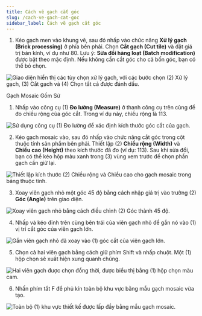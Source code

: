 ```yaml
---
title: Cách vẽ gạch cắt góc
slug: /cach-ve-gach-cat-goc
sidebar_label: Cách vẽ gạch cắt góc
---
```


1. Kéo gạch men vào khung vẽ, sau đó nhấp vào chức năng **Xử lý gạch (Brick processing)** ở phía bên phải. Chọn **Cắt gạch (Cut tile)** và đặt giá trị bán kính, ví dụ như 80. Lưu ý: **Sửa đổi hàng loạt (Batch modification)** được bật theo mặc định. Nếu không cần cắt góc cho cả bốn góc, bạn có thể bỏ chọn.

![Giao diện hiển thị các tùy chọn xử lý gạch, với các bước chọn (2) Xử lý gạch, (3) Cắt gạch và (4) Chọn tất cả được đánh dấu.](https://storage.googleapis.com/jegavn_kb/image_jegavn/635.1.jpg)

Gạch Mosaic Gốm Sứ

1. Nhấp vào công cụ (1) **Đo lường (Measure)** ở thanh công cụ trên cùng để đo chiều rộng của góc cắt. Trong ví dụ này, chiều rộng là 113.

![Sử dụng công cụ (1) Đo lường để xác định kích thước góc cắt của gạch.](https://storage.googleapis.com/jegavn_kb/image_jegavn/635.2.jpg)

2. Kéo gạch mosaic vào, sau đó nhấp vào chức năng cắt góc trong cột thuộc tính sản phẩm bên phải. Thiết lập (2) **Chiều rộng (Width)** và **Chiều cao (Height)** theo kích thước đã đo (ví dụ: 113). Sau khi sửa đổi, bạn có thể kéo hộp màu xanh trong (3) vùng xem trước để chọn phần gạch cần giữ lại.

![Thiết lập kích thước (2) Chiều rộng và Chiều cao cho gạch mosaic trong bảng thuộc tính.](https://storage.googleapis.com/jegavn_kb/image_jegavn/635.3.jpg)

3. Xoay viên gạch nhỏ một góc 45 độ bằng cách nhập giá trị vào trường (2) **Góc (Angle)** trên giao diện.

![Xoay viên gạch nhỏ bằng cách điều chỉnh (2) Góc thành 45 độ.](https://storage.googleapis.com/jegavn_kb/image_jegavn/635.4.jpg)

4. Nhấp và kéo đỉnh trên cùng bên trái của viên gạch nhỏ để gắn nó vào (1) vị trí cắt góc của viên gạch lớn.

![Gắn viên gạch nhỏ đã xoay vào (1) góc cắt của viên gạch lớn.](https://storage.googleapis.com/jegavn_kb/image_jegavn/635.5.jpg)

5. Chọn cả hai viên gạch bằng cách giữ phím Shift và nhấp chuột. Một (1) hộp chọn sẽ xuất hiện xung quanh chúng.

![Hai viên gạch được chọn đồng thời, được biểu thị bằng (1) hộp chọn màu cam.](https://storage.googleapis.com/jegavn_kb/image_jegavn/635.6.jpg)

6. Nhấn phím tắt F để phủ kín toàn bộ khu vực bằng mẫu gạch mosaic vừa tạo.

![Toàn bộ (1) khu vực thiết kế được lấp đầy bằng mẫu gạch mosaic.](https://storage.googleapis.com/jegavn_kb/image_jegavn/635.7.jpg)